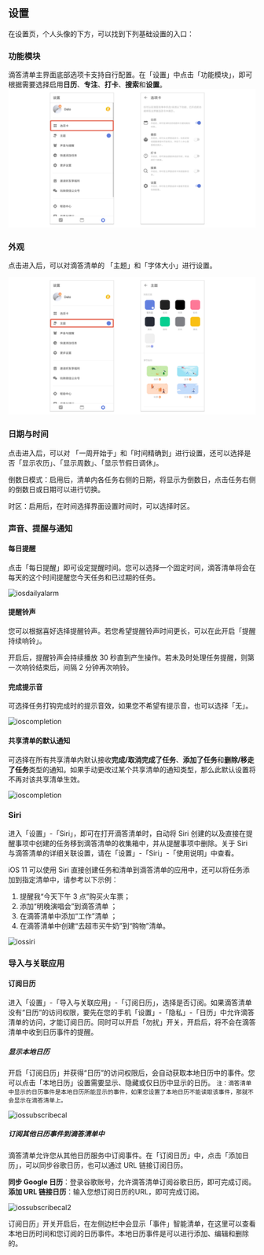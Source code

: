 ## 设置

在设置页，个人头像的下方，可以找到下列基础设置的入口：

### 功能模块
滴答清单主界面底部选项卡支持自行配置。在「设置」中点击「功能模块」，即可根据需要选择启用**日历**、**专注**、**打卡**、**搜索**和**设置**。
![tabbarand](../images/android/setting/tabbarand.png)

### 外观
点击进入后，可以对滴答清单的 「主题」和「字体大小」进行设置。

![andtheme](../images/android/setting/andtheme.png)

### 日期与时间
点击进入后，可以对 「一周开始于」和「时间精确到」进行设置，还可以选择是否「显示农历」、「显示周数」、「显示节假日调休」。

倒数日模式：启用后，清单内各任务右侧的日期，将显示为倒数日，点击任务右侧的倒数日或日期可以进行切换。

时区：启用后，在时间选择界面设置时间时，可以选择时区。

### 声音、提醒与通知

#### 每日提醒

点击「每日提醒」即可设定提醒时间。您可以选择一个固定时间，滴答清单将会在每天的这个时间提醒您今天任务和已过期的任务。 

![iosdailyalarm](../../images/ios/account/dailyreminder.jpg)

#### 提醒铃声

您可以根据喜好选择提醒铃声。若您希望提醒铃声时间更长，可以在此开启「提醒持续响铃」。

开启后，提醒铃声会持续播放 30 秒直到产生操作。若未及时处理任务提醒，则第一次响铃结束后，间隔 2 分钟再次响铃。

#### 完成提示音

可选择任务打钩完成时的提示音效，如果您不希望有提示音，也可以选择「无」。 

![ioscompletion](../../images/ios/account/completionsound.jpg)

#### 共享清单的默认通知

可选择在所有共享清单内默认接收**完成/取消完成了任务**、**添加了任务**和**删除/移走了任务**类型的通知。如果手动更改过某个共享清单的通知类型，那么此默认设置将不再对该共享清单生效。 

![ioscompletion](../../images/ios/account/completionsound.jpg)

### Siri

进入「设置」-「Siri」，即可在打开滴答清单时，自动将 Siri 创建的以及直接在提醒事项中创建的任务移到滴答清单的收集箱中，并从提醒事项中删除。关于 Siri 与滴答清单的详细关联设置，请在「设置」-「Siri」-「使用说明」中查看。

iOS 11 可以使用 Siri 直接创建任务和清单到滴答清单的应用中，还可以将任务添加到指定清单中，请参考以下示例：
1. 提醒我“今天下午 3 点”购买火车票； 
2.  添加“明晚演唱会”到滴答清单 ；
3.   在滴答清单中添加“工作”清单 ；
4.   在滴答清单中创建“去超市买牛奶”到“购物”清单。

![iossiri](../../images/ios/account/siri.jpg)

### 导入与关联应用

#### 订阅日历

进入「设置」-「导入与关联应用」-「订阅日历」，选择是否订阅。如果滴答清单没有“日历”的访问权限，要先在您的手机「设置」-「隐私」-「日历」中允许滴答清单的访问，才能订阅日历。同时可以开启「勿扰」开关，开启后，将不会在滴答清单中收到日历事件的提醒。

##### 显示本地日历
  
 开启「订阅日历」并获得“日历”的访问权限后，会自动获取本地日历中的事件。您可以点击「本地日历」设置需要显示、隐藏或仅日历中显示的日历。
`注：滴答清单中显示的日历事件是本地日历所能显示的事件，如果您设置了本地日历不能读取该事件，那就不会显示在滴答清单上。`

![iossubscribecal](../../images/ios/account/subscribecalendar1.jpg)

##### 订阅其他日历事件到滴答清单中

 滴答清单允许您从其他日历服务中订阅事件。在「订阅日历」中，点击「添加日历」，可以同步谷歌日历，也可以通过 URL 链接订阅日历。
 
 **同步 Google 日历**：登录谷歌账号，允许滴答清单订阅谷歌日历，即可完成订阅。
 **添加 URL 链接日历**：输入您想订阅日历的URL，即可完成订阅。

![iossubscribecal2](../../images/ios/account/subscribecalendar2.jpg)

订阅日历」开关开启后，在左侧边栏中会显示「事件」智能清单，在这里可以查看本地日历时间和您订阅的日历事件。本地日历事件是可以进行添加、编辑和删除的。




